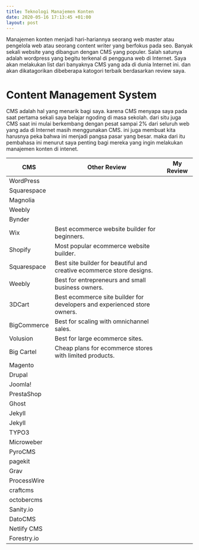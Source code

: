 ```yaml
---
title: Teknologi Manajemen Konten
date: 2020-05-16 17:13:45 +01:00
layout: post
---
```


Manajemen konten menjadi hari-hariannya seorang web master atau pengelola web atau seorang content writer yang berfokus pada seo. Banyak sekali website yang dibangun dengan CMS yang populer. Salah satunya adalah wordpress yang begitu terkenal di pengguna web di Internet. Saya akan melakukan list dari banyaknya CMS yang ada di dunia Internet ini. dan akan dikatagorikan dibeberapa katogori terbaik berdasarkan review saya.

<!-- more -->

# Content Management System

CMS adalah hal yang menarik bagi saya. karena CMS menyapa saya pada saat pertama sekali saya belajar ngoding di masa sekolah.
dari situ juga CMS saat ini mulai berkembang dengan pesat sampai 2% dari seluruh web yang ada di Internet masih menggunakan CMS. 
ini juga membuat kita harusnya peka bahwa ini menjadi pangsa pasar yang besar. maka dari itu pembahasa ini menurut saya penting bagi mereka yang ingin melakukan manajemen konten di intenet.

| CMS         | Other Review                                                             | My Review |
|-------------|--------------------------------------------------------------------------|-----------|
| WordPress   |                                                                          |           |
| Squarespace |                                                                          |           |
| Magnolia    |                                                                          |           |
| Weebly      |                                                                          |           |
| Bynder      |                                                                          |           |
| Wix         | Best ecommerce website builder for beginners.                            |           |
| Shopify     | Most popular ecommerce website builder.                                  |           |
| Squarespace | Best site builder for beautiful and creative ecommerce store designs.    |           |
| Weebly      | Best for entrepreneurs and small business owners.                        |           |
| 3DCart      | Best ecommerce site builder for developers and experienced store owners. |           |
| BigCommerce | Best for scaling with omnichannel sales.                                 |           |
| Volusion    | Best for large ecommerce sites.                                          |           |
| Big Cartel  | Cheap plans for ecommerce stores with limited products.                  |           |
| Magento     |                                                                          |           |
| Drupal      |                                                                          |           |
| Joomla!     |                                                                          |           |
| PrestaShop  |                                                                          |           |
| Ghost       |                                                                          |           |
| Jekyll      |                                                                          |           |
| Jekyll      |                                                                          |           |
| TYPO3       |                                                                          |           |
| Microweber  |                                                                          |           |
| PyroCMS     |                                                                          |           |
| pagekit     |                                                                          |           |
| Grav        |                                                                          |           |
| ProcessWire |                                                                          |           |
| craftcms    |                                                                          |           |
| octobercms  |                                                                          |           |
| Sanity.io   |                                                                          |           |
| DatoCMS     |                                                                          |           |
| Netlify CMS |                                                                          |           |
| Forestry.io |                                                                          |           |

